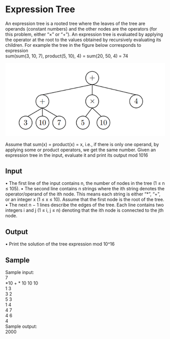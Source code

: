 # Expression Tree
An expression tree is a rooted tree where the leaves of the tree are operands (constant numbers)
and the other nodes are the operators (for this problem, either “×” or “+”). An expression tree is
evaluated by applying the operator at the root to the values obtained by recursively evaluating its
children. For example the tree in the figure below corresponds to expression<br>
sum(sum(3, 10, 7), product(5, 10), 4) = sum(20, 50, 4) = 74

![alt text](https://github.com/egansou/Algorithm/blob/master/Expression%20Tree/Tree.png)

Assume that sum(x) = product(x) = x, i.e., if there is only one operand, by applying some or
product operators, we get the same number. Given an expression tree in the input, evaluate it and
print its output mod 1016

## Input
• The first line of the input contains n, the number of nodes in the tree (1 ≤ n ≤ 105).
• The second line contains n strings where the ith string denotes the operator/operand of the
ith node. This means each string is either “*”, “+”, or an integer x (1 ≤ x ≤ 10). Assume that the first node is the root of the tree.
• The next n − 1 lines describe the edges of the tree. Each line contains two integers i and j
(1 ≤ i, j ≤ n) denoting that the ith node is connected to the jth node.

## Output
• Print the solution of the tree expression mod 10^16

## Sample
Sample input:<br>
7 <br>
*10 + * 10 10 10<br>
1 3<br>
3 2<br>
5 3<br>
1 4<br>
4 7<br>
4 6<br>
4<br>
Sample output:<br>
2000<br>
